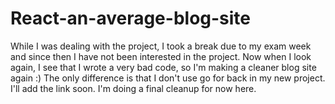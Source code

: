 ﻿# React-an-average-blog-site
While I was dealing with the project, I took a break due to my exam week and since then I have not been interested in the project. Now when I look again, I see that I wrote a very bad code, so I'm making a cleaner blog site again :) The only difference is that I don't use go for back in my new project. I'll add the link soon. I'm doing a final cleanup for now here.
